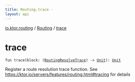 ```yaml
---
title: Routing.trace - 
layout: api
---
```


<div class='api-docs-breadcrumbs'><a href="../index.html">io.ktor.routing</a> / <a href="index.html">Routing</a> / <a href="./trace.html">trace</a></div>

# trace

<div class="signature"><code><span class="keyword">fun </span><span class="identifier">trace</span><span class="symbol">(</span><span class="parameterName" id="io.ktor.routing.Routing$trace(kotlin.Function1((io.ktor.routing.RoutingResolveTrace, kotlin.Unit)))/block">block</span><span class="symbol">:</span>&nbsp;<span class="symbol">(</span><a href="../-routing-resolve-trace/index.html"><span class="identifier">RoutingResolveTrace</span></a><span class="symbol">)</span>&nbsp;<span class="symbol">-&gt;</span>&nbsp;<a href="https://kotlinlang.org/api/latest/jvm/stdlib/kotlin/-unit/index.html"><span class="identifier">Unit</span></a><span class="symbol">)</span><span class="symbol">: </span><a href="https://kotlinlang.org/api/latest/jvm/stdlib/kotlin/-unit/index.html"><span class="identifier">Unit</span></a></code></div>

Register a route resolution trace function.
See https://ktor.io/servers/features/routing.html#tracing for details


